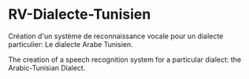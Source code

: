 # RV-Dialecte-Tunisien
Création d'un système de reconnaissance vocale pour un dialecte particulier: Le dialecte Arabe Tunisien.


The creation of a speech recognition system for a particular dialect: the Arabic-Tunisian Dialect.  
